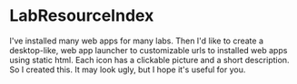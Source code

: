 # LabResourceIndex
I've installed many web apps for many labs. Then I'd like to create a desktop-like, web app launcher to customizable urls to installed web apps using static html. Each icon has a clickable picture and a short description. So I created this. It may look ugly, but I hope it's useful for you.
